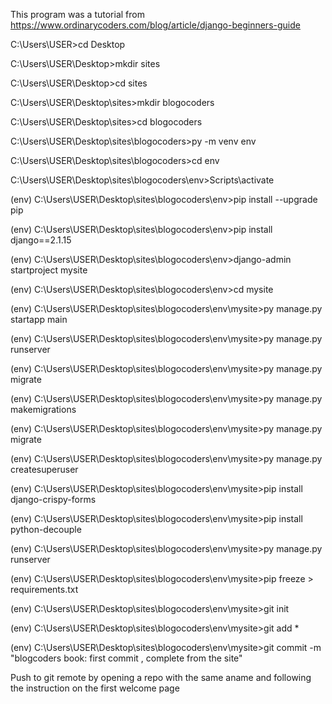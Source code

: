 This program was a tutorial from 
https://www.ordinarycoders.com/blog/article/django-beginners-guide

C:\Users\USER>cd Desktop

C:\Users\USER\Desktop>mkdir sites

C:\Users\USER\Desktop>cd sites

C:\Users\USER\Desktop\sites>mkdir blogocoders

C:\Users\USER\Desktop\sites>cd blogocoders

C:\Users\USER\Desktop\sites\blogocoders>py -m venv env

C:\Users\USER\Desktop\sites\blogocoders>cd env

C:\Users\USER\Desktop\sites\blogocoders\env>Scripts\activate

(env) C:\Users\USER\Desktop\sites\blogocoders\env>pip install --upgrade pip

(env) C:\Users\USER\Desktop\sites\blogocoders\env>pip install django==2.1.15

(env) C:\Users\USER\Desktop\sites\blogocoders\env>django-admin startproject mysite

(env) C:\Users\USER\Desktop\sites\blogocoders\env>cd mysite

(env) C:\Users\USER\Desktop\sites\blogocoders\env\mysite>py manage.py startapp main

(env) C:\Users\USER\Desktop\sites\blogocoders\env\mysite>py manage.py runserver

(env) C:\Users\USER\Desktop\sites\blogocoders\env\mysite>py manage.py migrate

(env) C:\Users\USER\Desktop\sites\blogocoders\env\mysite>py manage.py makemigrations

(env) C:\Users\USER\Desktop\sites\blogocoders\env\mysite>py manage.py migrate

(env) C:\Users\USER\Desktop\sites\blogocoders\env\mysite>py manage.py createsuperuser

(env) C:\Users\USER\Desktop\sites\blogocoders\env\mysite>pip install django-crispy-forms

(env) C:\Users\USER\Desktop\sites\blogocoders\env\mysite>pip install python-decouple

(env) C:\Users\USER\Desktop\sites\blogocoders\env\mysite>py manage.py runserver

(env) C:\Users\USER\Desktop\sites\blogocoders\env\mysite>pip freeze > requirements.txt

(env) C:\Users\USER\Desktop\sites\blogocoders\env\mysite>git init


(env) C:\Users\USER\Desktop\sites\blogocoders\env\mysite>git add *



(env) C:\Users\USER\Desktop\sites\blogocoders\env\mysite>git commit -m "blogcoders book: first commit , complete from the site"


Push to git remote by opening a repo with the same aname and following the instruction on the first welcome page 


